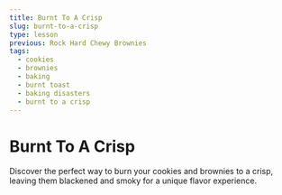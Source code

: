 ```yaml
---
title: Burnt To A Crisp
slug: burnt-to-a-crisp
type: lesson
previous: Rock Hard Chewy Brownies
tags:
  - cookies
  - brownies
  - baking
  - burnt toast
  - baking disasters
  - burnt to a crisp
---
```


# Burnt To A Crisp

Discover the perfect way to burn your cookies and brownies to a crisp, leaving them blackened and smoky for a unique flavor experience.
